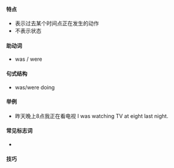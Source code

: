 #### 特点
* 表示过去某个时间点正在发生的动作
* 不表示状态
#### 助动词
* was / were
#### 句式结构
* was/were doing
#### 举例
* 昨天晚上8点我正在看电视
  I was watching TV at eight last night.
#### 常见标志词
* 
#### 技巧